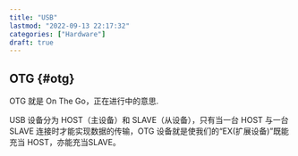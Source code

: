 ```yaml
---
title: "USB"
lastmod: "2022-09-13 22:17:32"
categories: ["Hardware"]
draft: true
---
```


## OTG {#otg}

OTG 就是 On The Go，正在进行中的意思.

USB 设备分为 HOST（主设备）和 SLAVE（从设备），只有当一台 HOST 与一台 SLAVE 连接时才能实现数据的传输，OTG 设备就是使我们的“EX(扩展设备)”既能充当 HOST，亦能充当SLAVE。